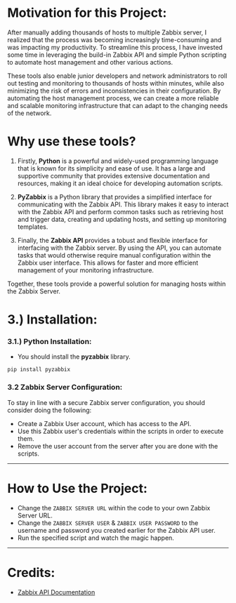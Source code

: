 
# Motivation for this Project:

After manually adding thousands of hosts to multiple Zabbix server, I realized that the process was becoming increasingly time-consuming and was impacting my productivity. To streamline this process, I have invested some time in leveraging the build-in Zabbix API and simple Python scripting to automate host management and other various actions.

These tools also enable junior developers and network administrators to roll out testing and monitoring to thousands of hosts within minutes, while also minimizing the risk of errors and inconsistencies in their configuration. By automating the host management process, we can create a more reliable and scalable monitoring infrastructure that can adapt to the changing needs of the network.


# Why use these tools?
1. Firstly, __Python__ is a powerful and widely-used programming language that is known for its simplicity and ease of use. It has a large and supportive community that provides extensive documentation and resources, making it an ideal choice for developing automation scripts.

2. __PyZabbix__ is a Python library that provides a simplified interface for communicating with the Zabbix API. This library makes it easy to interact with the Zabbix API and perform common tasks such as retrieving host and trigger data, creating and updating hosts, and setting up monitoring templates.

3. Finally, the __Zabbix API__ provides a tobust and flexible interface for interfacing with the Zabbix server. By using the API, you can automate tasks that would otherwise require manual configuration within the Zabbix user interface. This allows for faster and more efficient management of your monitoring infrastructure.

Together, these tools provide a powerful solution for managing hosts within the Zabbix Server.



# 3.) Installation:
### 3.1.) Python Installation:
* You should install the __pyzabbix__ library.
```
pip install pyzabbix
```
### 3.2 Zabbix Server Configuration:
To stay in line with a secure Zabbix server configuration, you should consider doing the following:

* Create a Zabbix User account, which has access to the API.
* Use this Zabbix user's credentials within the scripts in order to execute them.
* Remove the user account from the server after you are done with the scripts.

---

# How to Use the Project:
* Change the `ZABBIX SERVER URL` within the code to your own Zabbix Server URL.
* Change the `ZABBIX SERVER USER` & `ZABBIX USER PASSWORD` to the username and password you created earlier for the Zabbix API user.
* Run the specified script and watch the magic happen.

---

# Credits:
* [Zabbix API Documentation](https://www.zabbix.com/documentation/current/en/manual/api)


